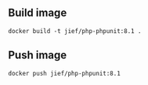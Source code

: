## Build image
```
docker build -t jief/php-phpunit:8.1 .
```

## Push image
```
docker push jief/php-phpunit:8.1
```
